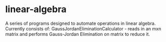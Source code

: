 # linear-algebra

A series of programs designed to automate operations in linear algebra. 
Currently consists of:
  GaussJordanEliminationCalculator - reads in an mxn matrix and performs Gauss-Jordan Elimination on matrix to reduce it. 
